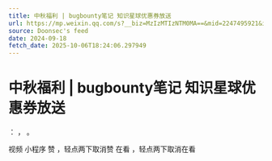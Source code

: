 ```yaml
---
title: 中秋福利 | bugbounty笔记 知识星球优惠券放送
url: https://mp.weixin.qq.com/s?__biz=MzIzMTIzNTM0MA==&mid=2247495921&idx=1&sn=2cbf128caf8c0fb767dad73bd218bb13
source: Doonsec's feed
date: 2024-09-18
fetch_date: 2025-10-06T18:24:06.297949
---
```


# 中秋福利 | bugbounty笔记 知识星球优惠券放送

：
，
。

视频
小程序
赞
，轻点两下取消赞
在看
，轻点两下取消在看